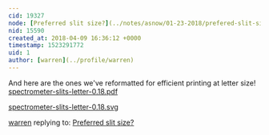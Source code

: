 ```yaml
---
cid: 19327
node: [Preferred slit size?](../notes/asnow/01-23-2018/prefered-slit-size)
nid: 15590
created_at: 2018-04-09 16:36:12 +0000
timestamp: 1523291772
uid: 1
author: [warren](../profile/warren)
---
```


And here are the ones we've reformatted for efficient printing at letter size!
<a href="https://publiclab.org/system/images/photos/000/024/466/original/spectrometer-slits-letter-0.18.pdf"><i class="fa fa-file"></i> spectrometer-slits-letter-0.18.pdf</a>


<a href="https://publiclab.org/system/images/photos/000/024/467/original/spectrometer-slits-letter-0.18.svg"><i class="fa fa-file"></i> spectrometer-slits-letter-0.18.svg</a>




[warren](../profile/warren) replying to: [Preferred slit size?](../notes/asnow/01-23-2018/prefered-slit-size)


